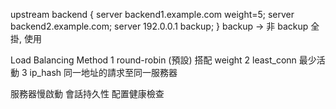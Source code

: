 

upstream backend {
    server backend1.example.com weight=5;
    server backend2.example.com;
    server 192.0.0.1 backup;
}
backup -> 非 backup 全掛, 使用


Load Balancing Method
1 round-robin (預設) 搭配 weight
2 least_conn 最少活動
3 ip_hash 同一地址的請求至同一服務器

服務器慢啟動
會話持久性
配置健康檢查

